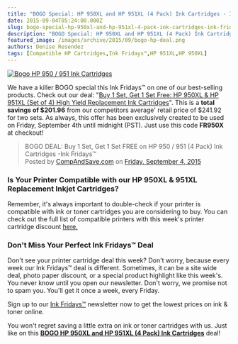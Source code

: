 ```yaml
---
title: "BOGO Special: HP 950XL and HP 951XL (4 Pack) Ink Cartridges - Ink Fridays™"
date: 2015-09-04T05:24:00.000Z
slug: bogo-special-hp-950xl-and-hp-951xl-4-pack-ink-cartridges-ink-fridays
description: "BOGO Special: HP 950XL and HP 951XL (4 Pack) Ink Cartridges - Ink Fridays™"
featured_image: /images/archive/2015/09/bogo-hp-deal.png
authors: Denise Resendez
tags: [Compatible HP Cartridges,Ink Fridays™,HP 951XL,HP 950XL]
---
```


[![Bogo HP 950 / 951 Ink Cartridges ](/blog/images/bogo-hp-deal.png "BOGO Special: HP 950XL and HP 951XL (4 Pack) Pinter Cartridges - Ink Fridays™")](https://www.compandsave.com/ink-fridays)

We have a killer BOGO special this Ink Fridays™ on one of our best-selling products. Check out our deal: "[Buy 1 Set, Get 1 Set Free: HP 950XL & HP 951XL (Set of 4) High Yield Replacement Ink Cartridges](https://www.compandsave.com/ink-fridays)". This is a **total savings of $201.96** from our competitors average' retail price of $241.92 for two sets. As always, this offer has been exclusively created to be used on Friday, September 4th until midnight (PST). Just use this code **FR950X** at checkout!

> BOGO DEAL: Buy 1 Set, Get 1 Set FREE on HP 950 / 951 (4 Pack) Ink Cartridges -Ink Fridays™  
> Posted by [CompAndSave.com](https://www.facebook.com/compandsave.ink) on [Friday, September 4, 2015](https://www.facebook.com/compandsave.ink)

### Is Your Printer Compatible with our HP 950XL & 951XL Replacement Inkjet Cartridges?

Remember, it's always important to double-check if your printer is compatible with ink or toner cartridges you are considering to buy. You can check out the full list of compatible printers with this week's printer cartridge discount [here.](https://www.compandsave.com/hp/950xl-951xl-ink-cartridges/950xl-4-combo)

### Don't Miss Your Perfect Ink Fridays™ Deal

Don't see your printer cartridge deal this week? Don't worry, because every week our Ink Fridays™ deal is different. Sometimes, it can be a site wide deal, photo paper discount, or a special product highlight like this week's. You never know until you open our newsletter. Don't worry, we promise not to spam you. You'll get it once a week, every Friday.

Sign up to our [Ink Fridays™](https://www.compandsave.com/ink-fridays) newsletter now to get the lowest prices on ink & toner online.

You won't regret saving a little extra on ink or toner cartridges with us. Just like on this [**BOGO HP 950XL and HP 951XL (4 Pack) Ink Cartridges**](https://www.compandsave.com/ink-fridays) deal!
